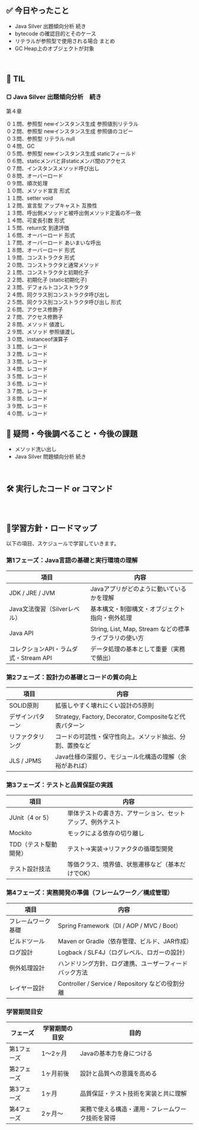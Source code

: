 ## ✅ 今日やったこと
- Java Silver 出題傾向分析 続き
- bytecode の確認目的とそのケース
- リテラルが参照型で使用される場合 まとめ
- GC Heap上のオブジェクトが対象

<br>

## 📌 TIL
### ▢ Java Silver 出題傾向分析　続き
第４章<br>

０１問、参照型 newインスタンス生成 参照値別リテラル<br>
０２問、参照型 newインスタンス生成 参照値のコピー<br>
０３問、参照型 リテラル null<br>
０４問、GC<br>
０５問、参照型 newインスタンス生成 staticフィールド<br>
０６問、staticメンバと非staticメンバ間のアクセス<br>
０７問、インスタンスメソッド呼び出し<br>
０８問、オーバーロード<br>
０９問、順次処理<br>
１０問、メソッド宣言 形式<br>
１１問、setter void<br>
１２問、宣言型 アップキャスト 互換性<br>
１３問、呼出側メソッドと被呼出側メソッド定義の不一致<br>
１４問、可変長引数 形式<br>
１５問、return文 到達評価<br>
１６問、オーバーロード 形式<br>
１７問、オーバーロード あいまいな呼出<br>
１８問、オーバーロード 形式<br>
１９問、コンストラクタ 形式<br>
２０問、コンストラクタと通常メソッド<br>
２１問、コンストラクタと初期化子<br>
２２問、初期化子 (static初期化子)<br>
２３問、デフォルトコンストラクタ<br>
２４問、同クラス別コンストラクタ呼び出し<br>
２５問、同クラス別コンストラクタ呼び出し 形式<br>
２６問、アクセス修飾子<br>
２７問、アクセス修飾子<br>
２８問、メソッド 値渡し<br>
２９問、メソッド 参照値渡し<br>
３０問、instanceof演算子<br>
３１問、レコード<br>
３２問、レコード<br>
３３問、レコード<br>
３４問、レコード<br>
３５問、レコード<br>
３６問、レコード<br>
３７問、レコード<br>
３８問、レコード<br>
３９問、レコード<br>
４０問、レコード<br>


## 🤔 疑問・今後調べること・今後の課題
- メソッド洗い出し
- Java Silver 問題傾向分析 続き

<br>

## 🛠️ 実行したコード or コマンド
### 
<br>

##  🧩学習方針・ロードマップ
以下の項目、スケジュールで学習していきます。

### **第1フェーズ：Java言語の基礎と実行環境の理解**

| 項目 | 内容 |
| --- | --- |
| JDK / JRE / JVM | Javaアプリがどのように動いているかを理解 |
| Java文法復習（Silverレベル） | 基本構文・制御構文・オブジェクト指向・例外処理 |
| Java API | String, List, Map, Stream などの標準ライブラリの使い方 |
| コレクションAPI・ラムダ式・Stream API | データ処理の基本として重要（実務で頻出） |

### **第2フェーズ：設計力の基礎とコードの質の向上**

| 項目 | 内容 |
| --- | --- |
| SOLID原則 | 拡張しやすく壊れにくい設計の5原則 |
| デザインパターン | Strategy, Factory, Decorator, Compositeなど代表パターン |
| リファクタリング | コードの可読性・保守性向上。メソッド抽出、分割、置換など |
| JLS / JPMS | Java仕様の深掘り、モジュール化構造の理解（余裕があれば） |

### **第3フェーズ：テストと品質保証の実践**

| 項目 | 内容 |
| --- | --- |
| JUnit（4 or 5） | 単体テストの書き方、アサーション、セットアップ、例外テスト |
| Mockito | モックによる依存の切り離し |
| TDD（テスト駆動開発） | テスト→実装→リファクタの循環型開発 |
| テスト設計技法 | 等価クラス、境界値、状態遷移など（基本だけでOK） |

### **第4フェーズ：実務開発の準備（フレームワーク／構成管理）**

| 項目 | 内容 |
| --- | --- |
| フレームワーク基礎 | Spring Framework（DI / AOP / MVC / Boot） |
| ビルドツール | Maven or Gradle（依存管理、ビルド、JAR作成） |
| ログ設計 | Logback / SLF4J（ログレベル、ロガーの設計） |
| 例外処理設計 | ハンドリング方針、ログ連携、ユーザーフィードバック方法 |
| レイヤー設計 | Controller / Service / Repository などの役割分離 |

### 学習期間目安

| フェーズ | 学習期間の目安 | 目的 |
| --- | --- | --- |
| 第1フェーズ | 1～2ヶ月 | Javaの基本力を身につける |
| 第2フェーズ | 1ヶ月前後 | 設計と品質への意識を高める |
| 第3フェーズ | 1ヶ月 | 品質保証・テスト技術を実装と共に理解 |
| 第4フェーズ | 2ヶ月～ | 実務で使える構造・運用・フレームワーク技術を習得 |